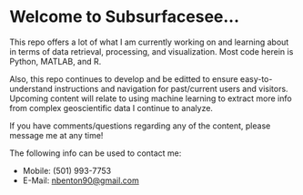 # Welcome to Subsurfacesee...

This repo offers a lot of what I am currently working on and learning 
about in terms of data retrieval, processing, and visualization. Most
code herein is Python, MATLAB, and R. 

Also, this repo continues to develop and be editted to ensure easy-to-understand
instructions and navigation for past/current users and visitors. Upcoming
content will relate to using machine learning to extract more info
from complex geoscientific data I continue to analyze.

If you have comments/questions
regarding any of the content, please message me at any time!

The following info can be used to contact me:

- Mobile: (501) 993-7753
- E-Mail: nbenton90@gmail.com
